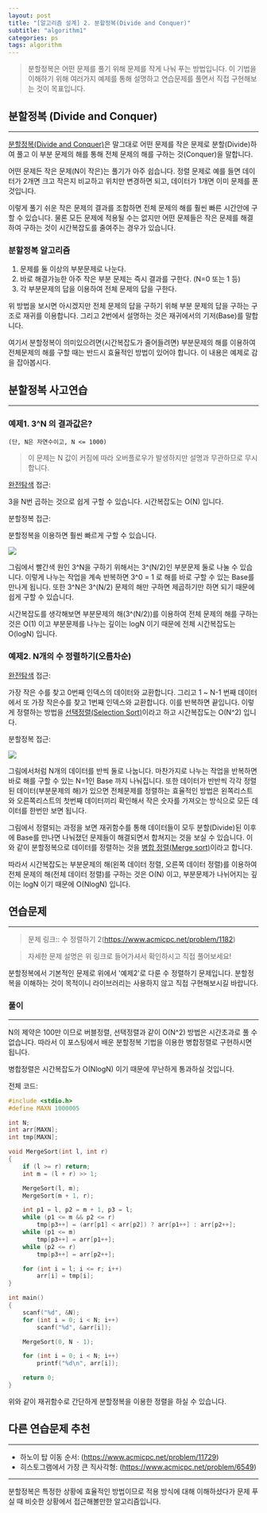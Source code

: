 ```yaml
---
layout: post
title: "[알고리즘 설계] 2. 분할정복(Divide and Conquer)"
subtitle: "algorithm1"
categories: ps
tags: algorithm
---
```


> 분할정복은 어떤 문제를 풀기 위해 문제를 작게 나눠 푸는 방법입니다. 이 기법을 이해하기 위해 여러가지 예제를 통해 설명하고 연습문제를 풀면서 직접 구현해보는 것이 목표입니다.

## 분할정복 (Divide and Conquer)
---

[분할정복(Divide and Conquer)](https://en.wikipedia.org/wiki/Divide-and-conquer_algorithm)은 말그대로 어떤 문제를 작은 문제로 분할(Divide)하여 풀고 이 부분 문제의 해를 통해 전체 문제의 해를 구하는 것(Conquer)을 말합니다.

어떤 문제든 작은 문제(N이 작은)는 풀기가 아주 쉽습니다. 정렬 문제로 예를 들면 데이터가 2개면 크고 작은지 비교하고 위치만 변경하면 되고, 데이터가 1개면 이미 문제를 푼 것입니다. 

이렇게 풀기 쉬운 작은 문제의 결과를 조합하면 전체 문제의 해를 훨씬 빠른 시간안에 구할 수 있습니다. 물론 모든 문제에 적용될 수는 없지만 어떤 문제들은 작은 문제를 해결하여 구하는 것이 시간복잡도를 줄여주는 경우가 있습니다.

### 분할정복 알고리즘

1. 문제를 둘 이상의 부분문제로 나눈다.
2. 바로 해결가능한 아주 작은 부분 문제는 즉시 결과를 구한다. (N=0 또는 1 등)
3. 각 부분문제의 답을 이용하여 전체 문제의 답을 구한다.

위 방법을 보시면 아시겠지만 전체 문제의 답을 구하기 위해 부분 문제의 답을 구하는 구조로 재귀를 이용합니다. 그리고 2번에서 설명하는 것은 재귀에서의 기저(Base)를 말합니다.

여기서 분할정복이 의미있으려면(시간복잡도가 줄어들려면) 부분문제의 해를 이용하여 전체문제의 해를 구할 때는 반드시 효율적인 방법이 있어야 합니다. 이 내용은 예제로 감을 잡아봅시다.

## 분할정복 사고연습
---

### 예제1. 3^N 의 결과값은?

```
(단, N은 자연수이고, N <= 1000)
```

> 이 문제는 N 값이 커짐에 따라 오버플로우가 발생하지만 설명과 무관하므로 무시합니다.

[완전탐색](https://laboputer.github.io/ps/2018/01/03/exhaustive-search/) 접근:

3을 N번 곱하는 것으로 쉽게 구할 수 있습니다. 시간복잡도는 O(N) 입니다.

분할정복 접근:

분할정복을 이용하면 훨씬 빠르게 구할 수 있습니다.

![](https://laboputer.github.io/assets/img/algorithm/algorithm/02_dc1.PNG)

그림에서 빨간색 원인 3^N을 구하기 위해서는 3^(N/2)인 부분문제 둘로 나눌 수 있습니다. 이렇게 나누는 작업을 계속 반복하면 3^0 = 1 로 해를 바로 구할 수 있는 Base를 만나게 됩니다. 또한 3^N은 3^(N/2) 문제의 해만 구하면 제곱하기만 하면 되기 때문에 쉽게 구할 수 있습니다.

시간복잡도를 생각해보면 부분문제의 해(3^(N/2))를 이용하여 전체 문제의 해를 구하는 것은 O(1) 이고 부분문제를 나누는 깊이는 logN 이기 때문에 전체 시간복잡도는 O(logN) 입니다.

### 예제2. N개의 수 정렬하기(오름차순) 

[완전탐색](https://laboputer.github.io/ps/2018/01/03/exhaustive-search/) 접근:

 가장 작은 수를 찾고 0번째 인덱스의 데이터와 교환합니다. 그리고 1 ~ N-1 번째 데이터에서 또 가장 작은수를 찾고 1번째 인덱스와 교환합니다. 이를 반복하면 끝입니다. 이렇게 정렬하는 방법을 [선택정렬(Selection Sort)](https://ko.wikipedia.org/wiki/%EC%84%A0%ED%83%9D_%EC%A0%95%EB%A0%AC)이라고 하고 시간복잡도는 O(N^2) 입니다.


분할정복 접근:

![](https://laboputer.github.io/assets/img/algorithm/algorithm/02_dc2.PNG)

그림에서처럼 N개의 데이터를 반씩 둘로 나눕니다. 마찬가지로 나누는 작업을 반복하면 바로 해를 구할 수 있는 N=1인 Base 까지 나눠집니다. 또한 데이터가 반반씩 각각 정렬된 데이터(부분문제의 해)가 있으면 전체문제를 정렬하는 효율적인 방법은 왼쪽리스트와 오른쪽리스트의 첫번째 데이터끼리 확인해서 작은 숫자를 가져오는 방식으로 모든 데이터를 한번만 보면 됩니다.

그림에서 정렬되는 과정을 보면 재귀함수를 통해 데이터들이 모두 분할(Divide)된 이후에 Base를 만나면 나눠졌던 문제들이 해결되면서 합쳐지는 것을 보실 수 있습니다. 이와 같이 분할정복으로 데이터를 정렬하는 것을 [병합 정렬(Merge sort)](https://ko.wikipedia.org/wiki/%ED%95%A9%EB%B3%91_%EC%A0%95%EB%A0%AC)이라고 합니다.

따라서 시간복잡도는 부분문제의 해(왼쪽 데이터 정렬, 오른쪽 데이터 정렬)를 이용하여 전체 문제의 해(전체 데이터 정렬)를 구하는 것은 O(N) 이고, 부분문제가 나뉘어지는 깊이는 logN 이기 때문에 O(NlogN) 입니다.

## 연습문제
---

> 문제 링크:: 수 정렬하기 2(https://www.acmicpc.net/problem/1182)

> 자세한 문제 설명은 위 링크로 들어가셔서 확인하시고 직접 풀어보세요!

분할정복에서 기본적인 문제로 위에서 '예제2'로 다룬 수 정렬하기 문제입니다. 분할정복을 이해하는 것이 목적이니 라이브러리는 사용하지 않고 직접 구현해보시길 바랍니다. 

### 풀이
---

N의 제약은 100만 이므로 버블정렬, 선택정렬과 같이 O(N^2) 방법은 시간초과로 풀 수 없습니다. 따라서 이 포스팅에서 배운 분할정복 기법을 이용한 병합정렬로 구현하시면 됩니다.

병합정렬은 시간복잡도가 O(NlogN) 이기 때문에 무난하게 통과하실 것입니다.

전체 코드:
```C
#include <stdio.h>
#define MAXN 1000005

int N;
int arr[MAXN];
int tmp[MAXN];

void MergeSort(int l, int r)
{
	if (l >= r) return;
	int m = (l + r) >> 1;

	MergeSort(l, m);
	MergeSort(m + 1, r);

	int p1 = l, p2 = m + 1, p3 = l;
	while (p1 <= m && p2 <= r) 
		tmp[p3++] = (arr[p1] < arr[p2]) ? arr[p1++] : arr[p2++];
	while (p1 <= m) 
		tmp[p3++] = arr[p1++];
	while (p2 <= r) 
		tmp[p3++] = arr[p2++];

	for (int i = l; i <= r; i++) 
		arr[i] = tmp[i];
}

int main()
{
	scanf("%d", &N);
	for (int i = 0; i < N; i++) 
		scanf("%d", &arr[i]);

	MergeSort(0, N - 1);

	for (int i = 0; i < N; i++) 
		printf("%d\n", arr[i]);

	return 0;
}
```

위와 같이 재귀함수로 간단하게 분할정복을 이용한 정렬을 하실 수 있습니다.

## 다른 연습문제 추천
---

- 하노이 탑 이동 순서: (https://www.acmicpc.net/problem/11729)
- 히스토그램에서 가장 큰 직사각형: (https://www.acmicpc.net/problem/6549)

---
분할정복은 특정한 상황에 효율적인 방법이므로 적용 방식에 대해 이해하셨다가 문제 푸실 때 비슷한 상황에서 접근해볼만한 알고리즘입니다.